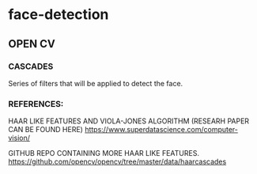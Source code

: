 # face-detection


## OPEN CV

### CASCADES

Series of filters that will be applied to detect the face.

### REFERENCES:

HAAR LIKE FEATURES AND VIOLA-JONES ALGORITHM (RESEARH PAPER CAN BE FOUND HERE)
https://www.superdatascience.com/computer-vision/

GITHUB REPO CONTAINING MORE HAAR LIKE FEATURES.
https://github.com/opencv/opencv/tree/master/data/haarcascades

